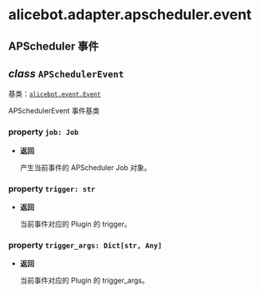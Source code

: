 # alicebot.adapter.apscheduler.event

## APScheduler 事件


## _class_ `APSchedulerEvent`

基类：[`alicebot.event.Event`](../../event.md#alicebot.event.Event)

APSchedulerEvent 事件基类


### property `job: Job`


* **返回**

    产生当前事件的 APScheduler Job 对象。



### property `trigger: str`


* **返回**

    当前事件对应的 Plugin 的 trigger。



### property `trigger_args: Dict[str, Any]`


* **返回**

    当前事件对应的 Plugin 的 trigger_args。
